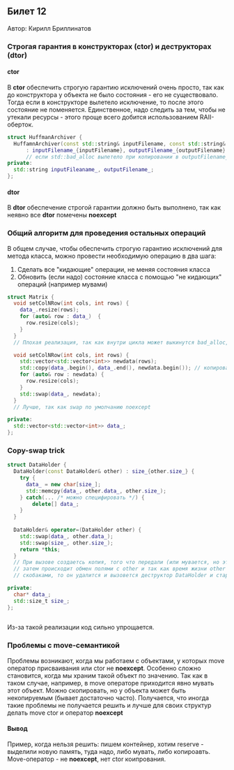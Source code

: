 ## Билет 12
Автор: Кирилл Бриллинатов

### Строгая гарантия в конструкторах (ctor) и деструкторах (dtor)
#### ctor
В **ctor** обеспечить строгую гарантию исключений очень просто, так как до конструктора у объекта 
не было состояния - его не существовало. Тогда если в конструкторе вылетело исключение, 
то после этого состояние не поменяется. Единственное, надо следить за тем, чтобы не утекали 
ресурсы - этого проще всего добится использованием RAII-оберток. 
```cpp
struct HuffmanArchiver {
  HuffamnArchiver(const std::string& inputFilename, const std::string& outputFilename) 
      : inputFilename_{inputFilename}, outputFilename_{outputFilename} {}
      // если std::bad_alloc вылетело при копировании в outputFilename_, то inputFilename_ корректно удалится
private:
  std::string inputFileaname_, outputFilename_;
};
```

#### dtor 
В **dtor** обеспечение строгой гарантии должно быть выполнено, так как неявно все **dtor** помечены **noexcept**

### Общий алгоритм для проведения остальных операций

В общем случае, чтобы обеспечить строгую гарантию исключений для метода класса, можно провести необходимую операцию в два шага: 
1. Сделать все "кидающие" операции, не меняя состояния класса
2. Обновить (если надо) состояние класса с помощью "не кидающих" операций (например мувами)

```cpp
struct Matrix {
  void setColNRow(int cols, int rows) { 
    data_.resize(rows);
    for (auto& row : data_)  {
      row.resize(cols);
    }
  }
  // Плохая реализация, так как внутри цикла может выкинутся bad_alloc, а состояние объекта уже изменено

  void setColNRow(int cols, int rows) { 
    std::vector<std::vector<int>> newdata(rows);
    std::copy(data_.begin(), data_.end(), newdata.begin()); // копирование векторов
    for (auto& row : newdata) { 
      row.resize(cols);
    }
    std::swap(data_, newdata);
  }
  // Лучше, так как swap по умолчанию noexcept

private:
  std::vector<std::vector<int>> data_;
};
```
### Copy-swap trick
```cpp
struct DataHolder {
  DataHolder(const DataHolder& other) : size_{other.size_} { 
    try {
      data_ = new char[size_];
      std::memcpy(data_, other.data_, other.size_);
    } catch(... /* можно специфировать */) {
        delete[] data_;
    }
  }
  
  DataHolder& operator=(DataHolder other) { 
    std::swap(data_, other.data_);
    std::swap(size_, other.size_);
    return *this;
  }
  // При вызове создаетсь копия, того что передали (или мувается, но это видимо здесь неважно), 
  // затем происходит обмен полями с other и так как время жизни other ограничено фигурными 
  // скобаками, то он удалится и вызовется деструктор DataHolder и старый data_ удалится.

private:
  char* data_;
  std::size_t size_;
};
  
```
Из-за такой реализации код сильно упрощается.
### Проблемы с move-семантикой
Проблемы возникают, когда мы работаем с объектами, у которых move оператор присваивания или ctor 
не **noexcept**. Особенно сложно становится, когда мы храним такой объект по значению. Так как в 
таком случае, например, в move операторе приходится явно мувать этот объект. Можно скопировать, 
но у объекта может быть некопируемым (бывает достаточно часто). Получается, что иногда такие проблемы 
не получается решить и лучше для своих структур делать move ctor и оператор **noexcept**
#### Вывод
Пример, когда нельзя решить: пишем контейнер, хотим reserve - выделили новую память, туда
надо, либо мувать, либо копироавть. Move-оператор - не **noexcept**, нет ctor коипрования.


